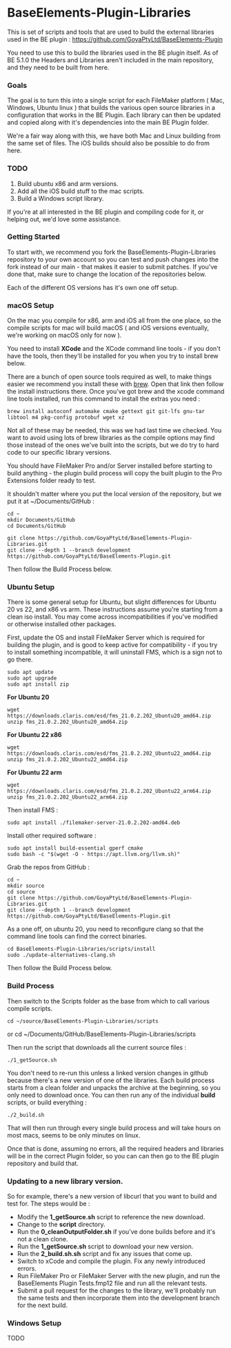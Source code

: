 # BaseElements-Plugin-Libraries

This is set of scripts and tools that are used to build the external libraries used in the BE plugin : https://github.com/GoyaPtyLtd/BaseElements-Plugin

You need to use this to build the libraries used in the BE plugin itself.  As of BE 5.1.0 the Headers and Libraries aren't included in the main repository, and they need to be built from here.

### Goals

The goal is to turn this into a single script for each FileMaker platform ( Mac, Windows, Ubuntu linux ) that builds the various open source libraries in a configuration that works in the BE Plugin. Each library can then be updated and copied along with it's dependencies into the main BE Plugin folder.

We're a fair way along with this, we have both Mac and Linux building from the same set of files.  The iOS builds should also be possible to do from here.

### TODO

1. Build ubuntu x86 and arm versions.
2. Add all the iOS build stuff to the mac scripts.
3. Build a Windows script library.

If you're at all interested in the BE plugin and compiling code for it, or helping out, we'd love some assistance.

### Getting Started

To start with, we recommend you fork the BaseElements-Plugin-Libraries repository to your own account so you can test and push changes into the fork instead of our main - that makes it easier to submit patches.  If you've done that, make sure to change the location of the repositories below.

Each of the different OS versions has it's own one off setup.

### macOS Setup

On the mac you compile for x86, arm and iOS all from the one place, so the compile scripts for mac will build macOS ( and iOS versions eventually, we're working on macOS only for now ).

You need to install **XCode** and the XCode command line tools - if you don't have the tools, then they'll be installed for you when you try to install brew below.

There are a bunch of open source tools required as well, to make things easier we recommend you install these with [brew](https://brew.sh). Open that link then follow the install instructions there. Once you've got brew and the xcode command line tools installed, run this command to install the extras you need :

    brew install autoconf automake cmake gettext git git-lfs gnu-tar libtool m4 pkg-config protobuf wget xz

Not all of these may be needed, this was we had last time we checked. You want to avoid using lots of brew libraries as the compile options may find those instead of the ones we've built into the scripts, but we do try to hard code to our specific library versions.

You should have FileMaker Pro and/or Server installed before starting to build anything - the plugin build process will copy the built plugin to the Pro Extensions folder ready to test.

It shouldn't matter where you put the local version of the repository, but we put it at ~/Documents/GitHub :

    cd ~
    mkdir Documents/GitHub
    cd Documents/GitHub

    git clone https://github.com/GoyaPtyLtd/BaseElements-Plugin-Libraries.git
    git clone --depth 1 --branch development https://github.com/GoyaPtyLtd/BaseElements-Plugin.git
    
Then follow the Build Process below.

### Ubuntu Setup

There is some general setup for Ubuntu, but slight differences for Ubuntu 20 vs 22, and x86 vs arm.  These instructions assume you're starting from a clean iso install.  You may come across incompatibilities if you've modified or otherwise installed other packages.

First, update the OS and install FileMaker Server which is required for building the plugin, and is good to keep active for compatibility - if you try to install something incompatible, it will uninstall FMS, which is a sign not to go there.

    sudo apt update
    sudo apt upgrade
    sudo apt install zip

**For Ubuntu 20**

    wget https://downloads.claris.com/esd/fms_21.0.2.202_Ubuntu20_amd64.zip
    unzip fms_21.0.2.202_Ubuntu20_amd64.zip
    
**For Ubuntu 22 x86**

    wget https://downloads.claris.com/esd/fms_21.0.2.202_Ubuntu22_amd64.zip
    unzip fms_21.0.2.202_Ubuntu22_amd64.zip

**For Ubuntu 22 arm**

    wget https://downloads.claris.com/esd/fms_21.0.2.202_Ubuntu22_arm64.zip
    unzip fms_21.0.2.202_Ubuntu22_arm64.zip

Then install FMS : 

    sudo apt install ./filemaker-server-21.0.2.202-amd64.deb

Install other required software :

    sudo apt install build-essential gperf cmake
    sudo bash -c "$(wget -O - https://apt.llvm.org/llvm.sh)"

Grab the repos from GitHub : 
 
    cd ~
    mkdir source
    cd source
    git clone https://github.com/GoyaPtyLtd/BaseElements-Plugin-Libraries.git
    git clone --depth 1 --branch development https://github.com/GoyaPtyLtd/BaseElements-Plugin.git
    
As a one off, on ubuntu 20, you need to reconfigure clang so that the command line tools can find the correct binaries.

    cd BaseElements-Plugin-Libraries/scripts/install
    sudo ./update-alternatives-clang.sh

Then follow the Build Process below.

### Build Process

Then switch to the Scripts folder as the base from which to call various compile scripts.

    cd ~/source/BaseElements-Plugin-Libraries/scripts
or
    cd ~/Documents/GitHub/BaseElements-Plugin-Libraries/scripts

Then run the script that downloads all the current source files :

    ./1_getSource.sh

You don't need to re-run this unless a linked version changes in github because there's a new version of one of the libraries. Each build process starts from a clean folder and unpacks the archive at the beginning, so you only need to download once. You can then run any of the individual **build** scripts, or build everything :

    ./2_build.sh
    
That will then run through every single build process and will take hours on most macs, seems to be only minutes on linux.

Once that is done, assuming no errors, all the required headers and libraries will be in the correct Plugin folder, so you can can then go to the BE plugin repository and build that.

### Updating to a new library version.

So for example, there's a new version of libcurl that you want to build and test for.  The steps would be :

* Modify the **1_getSource.sh** script to reference the new download.
* Change to the **script** directory.
* Run the **0_cleanOutputFolder.sh** if you've done builds before and it's not a clean clone.
* Run the **1_getSource.sh** script to download your new version.
* Run the **2_build.sh.sh** script and fix any issues that come up.  
* Switch to xCode and compile the plugin.  Fix any newly introduced errors.
* Run FileMaker Pro or FileMaker Server with the new plugin, and run the BaseElements Plugin Tests.fmp12 file and run all the relevant tests.
* Submit a pull request for the changes to the library, we'll probably run the same tests and then incorporate them into the development branch for the next build.

### Windows Setup

TODO

